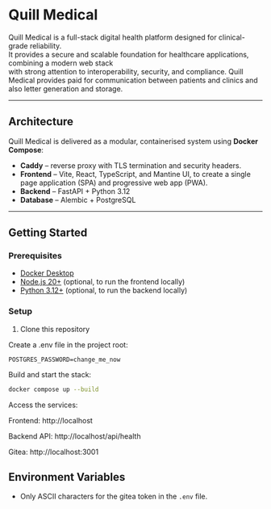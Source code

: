 # Quill Medical

Quill Medical is a full-stack digital health platform designed for clinical-grade reliability.  
It provides a secure and scalable foundation for healthcare applications, combining a modern web stack  
with strong attention to interoperability, security, and compliance. Quill Medical provides paid for
communication between patients and clinics and also letter generation and storage.

---

## Architecture

Quill Medical is delivered as a modular, containerised system using **Docker Compose**:

- **Caddy** – reverse proxy with TLS termination and security headers.
- **Frontend** – Vite, React, TypeScript, and Mantine UI, to create a single page application (SPA) and progressive web app (PWA).
- **Backend** – FastAPI + Python 3.12
- **Database** – Alembic + PostgreSQL

---

## Getting Started

### Prerequisites

- [Docker Desktop](https://www.docker.com/products/docker-desktop/)
- [Node.js 20+](https://nodejs.org/) (optional, to run the frontend locally)
- [Python 3.12+](https://www.python.org/) (optional, to run the backend locally)

### Setup

1. Clone this repository

Create a .env file in the project root:

```text
POSTGRES_PASSWORD=change_me_now
```

Build and start the stack:

```bash
docker compose up --build
```

Access the services:

Frontend: http://localhost

Backend API: http://localhost/api/health

Gitea: http://localhost:3001

## Environment Variables

- Only ASCII characters for the gitea token in the `.env` file.

